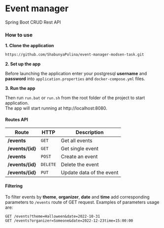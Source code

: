 # Event manager

Spring Boot CRUD Rest API

### How to use
**1. Clone the application**
```bash
https://github.com/ShabunyaPolina/event-manager-modsen-task.git
```
**2. Set up the app**

Before launching the application enter your postgresql **username** and **password**
into `application.properties` and `docker-compose.yml` files.

**3. Run the app**

Then run `run.bat` or `run.sh` from the root folder of the project to start application.  
The app will start running at http://localhost:8080.

#### Routes API

| Route            | HTTP     | Description              |
|------------------|----------|--------------------------|
| **/events**      | `GET`    | Get all events           |
| **/events/{id}** | `GET`    | Get single event         |
| **/events**      | `POST`   | Create an event          |
| **/events/{id}** | `DELETE` | Delete the event         |
| **/events/{id}** | `PUT`    | Update data of the event |


#### Filtering
To filter events by **theme**, **organizer**, **date** and **time**
add corresponding parameters to `/events` route of GET request.
Examples of parameters usage are:

    GET /events?theme=Halloween&date=2022-10-31  
    GET /events?organizer=Someone&date=2022-12-23time=15:00:00

